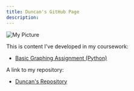 ```yaml
---
title: Duncan's GitHub Page
description:
---
```


![My Picture](/pics/COTA.jpg)

This is content I've developed in my coursework:

- [Basic Graphing Assignment (Python)](/basic_graphs/index.md)

A link to my repository:
- [Duncan's Repository](https://github.com/Duncan5732)
